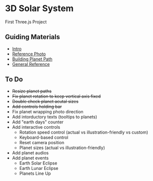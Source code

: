 # 3D Solar System

First Three.js Project

## Guiding Materials

- [Intro](https://dev.to/hnicolus/how-to-use-threejs-in-react-nextjs-4120)
- [Reference Photo](./public/Reference.jpg)
- [Building Planet Path](https://www.tutorialspoint.com/how-to-make-a-ring-in-react-using-reactthree-fiber)
- [General Reference](https://threejs.org/docs/)

## To Do

- <strike>Resize planet paths</strike>
- <strike>Fix planet rotation to keep vertical axis fixed</strike>
- <strike>Double check planet acutal sizes</strike>
- <strike>Add controls holding bar</strike>
- Fix planet wrapping photo direction
- Add intorductory texts (tooltips to planets)
- Add "earth days" counter
- Add interactive controls
  - Rotation speed control (actual vs illustration-friendly vs custom)
  - Keyboard-based control
  - Reset camera position
  - Planet sizes (actual vs illustration-friendly)
- Add planet audios
- Add planet events
  - Earth Solar Eclipse
  - Earth Lunar Eclipse
  - Planets Line Up
